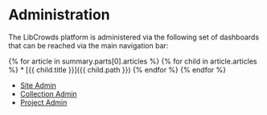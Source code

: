 # Administration

The LibCrowds platform is administered via the following set of dashboards
that can be reached via the main navigation bar:

{% for article in summary.parts[0].articles %}
  {% for child in article.articles %}
    * [{{ child.title }}]({{ child.path }})
  {% endfor %}
{% endfor %}

- [Site Admin](admin/site/README.md)
- [Collection Admin](admin/collection/README.md)
- [Project Admin](admin/project/README.md)
